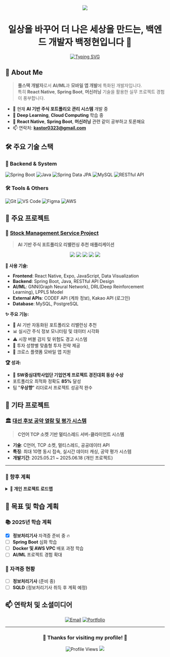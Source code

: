 <div align="center">
  <img src="https://capsule-render.vercel.app/api?type=waving&color=auto&height=200&section=header&text=JungHyun&fontSize=90" />
</div>

<div align="center">
  
# 일상을 바꾸어 더 나은 세상을 만드는, 백엔드 개발자 백정현입니다 👋

[![Typing SVG](https://readme-typing-svg.herokuapp.com?font=Fira+Code&color=F70000&center=true&vCenter=true&width=435&lines=AI+%26+ML+Enthusiast;Spring+Boot+Developer)](https://git.io/typing-svg)

</div>

## 🚀 About Me

> **풀스택 개발자**로서 **AI/ML**과 **모바일 앱 개발**에 특화된 개발자입니다.  
> 특히 **React Native**, **Spring Boot**, **머신러닝** 기술을 활용한 실무 프로젝트 경험이 풍부합니다.

- 🔭 현재 **AI 기반 주식 포트폴리오 관리 시스템** 개발 중
- 🌱 **Deep Learning**, **Cloud Computing** 학습 중
- 💬 **React Native**, **Spring Boot**, **머신러닝** 관련 같이 공부하고 토론해요
- 📫 연락처: **kastor0323@gmail.com**

## 🛠 주요 기술 스택

### 🔧 Backend & System
<p>
  <img alt="Spring Boot" src="https://img.shields.io/badge/Spring_Boot-6DB33F?style=for-the-badge&logo=spring-boot&logoColor=white"/>
  <img alt="Java" src="https://img.shields.io/badge/Java-ED8B00?style=for-the-badge&logo=java&logoColor=white"/>
  <img alt="Spring Data JPA" src="https://img.shields.io/badge/C-A8B9CC?style=for-the-badge&logo=c&logoColor=black"/>
  <img alt="MySQL" src="https://img.shields.io/badge/MySQL-4479A1?style=for-the-badge&logo=mysql&logoColor=white"/>
  <img alt="RESTful API" src="https://img.shields.io/badge/RESTful_API-005571?style=for-the-badge"/>
</p>

### 🛠 Tools & Others
<p>
  <img alt="Git" src="https://img.shields.io/badge/git-%23F05033.svg?style=for-the-badge&logo=git&logoColor=white"/>
  <img alt="VS Code" src="https://img.shields.io/badge/VS_Code-007ACC?style=for-the-badge&logo=visual-studio-code&logoColor=white"/>
  <img alt="Figma" src="https://img.shields.io/badge/Figma-F24E1E?style=for-the-badge&logo=figma&logoColor=white"/>
  <img alt="AWS" src="https://img.shields.io/badge/AWS-232F3E?style=for-the-badge&logo=amazon-aws&logoColor=white"/>
</p>



## 🚀 주요 프로젝트

### 🎯 [Stock Management Service Project](https://github.com/sehyun00/SMS_Project)
> **AI 기반 주식 포트폴리오 리밸런싱 추천 애플리케이션**

<div align="center">
  <img src="https://img.shields.io/badge/Status-완료-brightgreen?style=for-the-badge"/>
  <img src="https://img.shields.io/badge/Team-우상향(4명)-blue?style=for-the-badge"/>
  <img src="https://img.shields.io/badge/Role-팀장%20%26%20프론트엔드-orange?style=for-the-badge"/>
  <img src="https://img.shields.io/badge/Type-기업연계%20프로젝트-purple?style=for-the-badge"/>
  <img src="https://img.shields.io/badge/🏆%20동상%20수상-gold?style=for-the-badge"/>
</div>

**🔧 사용 기술:**
- **Frontend**: React Native, Expo, JavaScript, Data Visualization
- **Backend**: Spring Boot, Java, RESTful API Design  
- **AI/ML**: GNN(Graph Neural Network), DRL(Deep Reinforcement Learning), LPPLS Model
- **External APIs**: CODEF API (계좌 정보), Kakao API (로그인)
- **Database**: MySQL, PostgreSQL

**✨ 주요 기능:**
- 🤖 AI 기반 자동화된 포트폴리오 리밸런싱 추천
- 📊 실시간 주식 정보 모니터링 및 데이터 시각화
- ⚠️ 시장 버블 감지 및 위험도 경고 시스템
- 👤 투자 성향별 맞춤형 투자 전략 제공
- 📱 크로스 플랫폼 모바일 앱 지원

**🏆 성과:**
- 🥉 **SW중심대학사업단 기업연계 프로젝트 경진대회 동상 수상**
- 포트폴리오 최적화 정확도 **85%** 달성
- 팀 "**우상향**" 리더로서 프로젝트 성공적 완수

## 💼 기타 프로젝트

### 🏛️ [대선 후보 공약 열람 및 평가 시스템](https://github.com/sehyun00/C_Project)
> **C언어 TCP 소켓 기반 멀티스레드 서버-클라이언트 시스템**
- **기술**: C언어, TCP 소켓, 멀티스레드, 공공데이터 API
- **특징**: 최대 10명 동시 접속, 실시간 데이터 캐싱, 공약 평가 시스템
- **개발기간**: 2025.05.21 ~ 2025.06.18 (개인 프로젝트)

---

### 🌟 향후 계획

<details>
<summary><b>📱 개인 프로젝트 로드맵</b></summary>

**🔮 계획 중인 프로젝트:**
- **추후 계획 예정**: 내용(기술)

**🎯 현재 집중 목표:**
- **정보처리기사** 자격증 취득 우선
- 기존 프로젝트 **성능 최적화** 및 **리팩토링**
- **Spring Boot** 및 **React Native** 기술 역량 심화

</details>

## 🎯 목표 및 학습 계획

### 📚 2025년 학습 계획
- [x] **정보처리기사** 자격증 준비 중 🔥
- [ ] **Spring Boot** 심화 학습
- [ ] **Docker 및 AWS VPC** 배포 과정 학습
- [ ] **AI/ML** 프로젝트 경험 확대

### 🏅 자격증 현황
- [ ] **정보처리기사** (준비 중)
- [ ] **SQLD** (정보처리기사 취득 후 계획 예정)

## 📫 연락처 및 소셜미디어

<div align="center">

[![Email](https://img.shields.io/badge/Email-kastor0323@gmail.com-D14836?style=for-the-badge&logo=gmail&logoColor=white)](mailto:kastor0323@gmail.com)
[![Portfolio](https://img.shields.io/badge/Portfolio-Visit-FF5722?style=for-the-badge&logo=web&logoColor=white)](https://www.notion.so/14afed3855358059b86ac7474359c3bf?source=copy_link)

</div>

---

<div align="center">
  
### 🌟 Thanks for visiting my profile! 🌟

<img src="https://komarev.com/ghpvc/?username=kastor0323&style=for-the-badge&color=blueviolet" alt="Profile Views" />

<img src="https://capsule-render.vercel.app/api?type=waving&color=auto&height=100&section=footer" />

</div>
